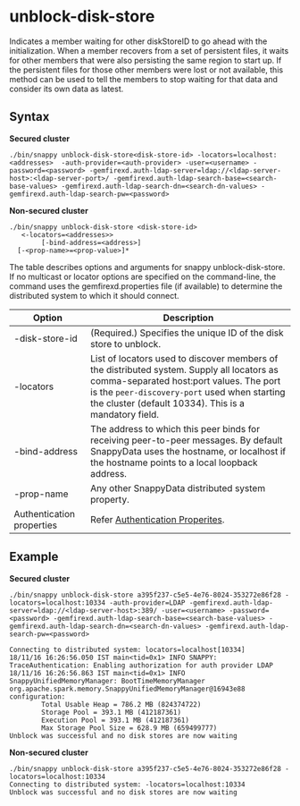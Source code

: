 # unblock-disk-store
Indicates a member waiting for other diskStoreID to go ahead with the initialization. When a member recovers from a set of persistent files, it waits for other members that were also persisting the same region to start up. If the persistent files for those other members were lost or not available, this method can be used to tell the members to stop waiting for that data and consider its own data as latest.

## Syntax

**Secured cluster**

```
./bin/snappy unblock-disk-store<disk-store-id> -locators=localhost:<addresses>  -auth-provider=<auth-provider> -user=<username> -password=<password> -gemfirexd.auth-ldap-server=ldap://<ldap-server-host>:<ldap-server-port>/ -gemfirexd.auth-ldap-search-base=<search-base-values> -gemfirexd.auth-ldap-search-dn=<search-dn-values> -gemfirexd.auth-ldap-search-pw=<password>
```

**Non-secured cluster**

```pre
./bin/snappy unblock-disk-store <disk-store-id>
   <-locators=<addresses>> 
        [-bind-address=<address>] 
  [-<prop-name>=<prop-value>]*
```

The table describes options and arguments for snappy unblock-disk-store. If no multicast or locator options are specified on the command-line, the command uses the gemfirexd.properties file (if available) to determine the distributed system to which it should connect.

|Option|Description|
|-|-|
|-disk-store-id|(Required.) Specifies the unique ID of the disk store to unblock.| 
|-locators|List of locators used to discover members of the distributed system. Supply all locators as comma-separated host:port values. The port is the `peer-discovery-port` used when starting the cluster (default 10334). This is a mandatory field.|
|-bind-address|The address to which this peer binds for receiving peer-to-peer messages. By default SnappyData uses the hostname, or localhost if the hostname points to a local loopback address.|
|-prop-name|Any other SnappyData distributed system property.|
|Authentication properties| Refer [Authentication Properites](../../security/launching_the_cluster_in_secure_mode.md#authproperties).|


## Example

**Secured cluster**

```
./bin/snappy unblock-disk-store a395f237-c5e5-4e76-8024-353272e86f28 -locators=localhost:10334 -auth-provider=LDAP -gemfirexd.auth-ldap-server=ldap://<ldap-server-host>:389/ -user=<username> -password=<password> -gemfirexd.auth-ldap-search-base=<search-base-values> -gemfirexd.auth-ldap-search-dn=<search-dn-values> -gemfirexd.auth-ldap-search-pw=<password>

Connecting to distributed system: locators=localhost[10334]
18/11/16 16:26:56.050 IST main<tid=0x1> INFO SNAPPY: TraceAuthentication: Enabling authorization for auth provider LDAP
18/11/16 16:26:56.863 IST main<tid=0x1> INFO SnappyUnifiedMemoryManager: BootTimeMemoryManager org.apache.spark.memory.SnappyUnifiedMemoryManager@16943e88 configuration:
		Total Usable Heap = 786.2 MB (824374722)
		Storage Pool = 393.1 MB (412187361)
		Execution Pool = 393.1 MB (412187361)
		Max Storage Pool Size = 628.9 MB (659499777)
Unblock was successful and no disk stores are now waiting
```

**Non-secured cluster**

```pre
./bin/snappy unblock-disk-store a395f237-c5e5-4e76-8024-353272e86f28 -locators=localhost:10334
Connecting to distributed system: -locators=localhost:10334
Unblock was successful and no disk stores are now waiting
```
